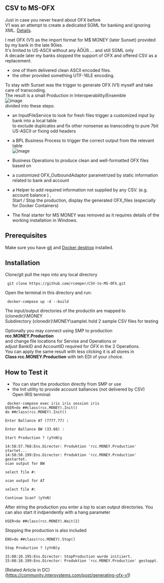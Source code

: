 ## CSV to MS-OFX
Just in case you never heard about OFX before  
V1 was an attempt to create a dedicated SGML for banking and ignoring XML. [Details](https://financialdataexchange.org/FDX/About/OFX-Work-Group.aspx?WebsiteKey=deae9d6d-1a7a-457b-a678-8a5517f8a474&hkey=f6ef5a03-c596-49a4-a89a-3f368e1ee43f&OFX_Work_Group_Tab=2#OFX_Work_Group_Tab).    
   
I met OFX (V1) as the import format for M$ MONEY (later Sunset) provided by my bank in the late 90ies.   
It's limited to US-ASCII without any ÄÖÜß.... and still SGML only   
A decade later my banks stopped the support of OFX and offered CSV as a replacement.   
- one of them delivered clean ASCII encoded files.   
- the other provided something UTF-16LE encoding.   
   
To stay with Sunset was the trigger to generate OFX (V1) myself and take care of transcoding.  
The result is a small Production in Interoperability/Ensemble    
  ![image](https://user-images.githubusercontent.com/31236645/136959422-28162601-fee0-4e1e-ab38-023bd2f90f36.png)    
divided into these steps:   
- an InputFileService to look for fresh files trigger a customized input by bank into a local table    
  to exclude duplicates and fix other nonsense as transcoding to pure 7bit US-ASCII or fixing odd headers   
- a BPL Business Process to trigger the correct output from the relevant table  
  ![image](https://user-images.githubusercontent.com/31236645/136959204-a95eac6d-d625-45bf-8d3a-cc91c9847e03.png)

- Business Operations to produce clean and well-formatted OFX files based on   
- a customized OFX_OutboundAdaptor parametrized by static information related to bank and account   
- a Helper to add required information not supplied by any CSV. (e.g. account balance ) ,   
 Start / Stop the production, display the generated OFX_files (especially for Docker Containers)   
 
- The final starter for MS MONEY was removed as it requires details of the working installation in Windows.

## Prerequisites
Make sure you have [git](https://git-scm.com/book/en/v2/Getting-Started-Installing-Git) and [Docker desktop](https://www.docker.com/products/docker-desktop) installed.
## Installation 
Clone/git pull the repo into any local directory
```
 git clone https://github.com/rcemper/CSV-to-MS-OFX.git
```
Open the terminal in this directory and run:
```
 docker-compose up -d --build
```
The input/output directories of the productin are mapped to {clonedir}\MONEY\
Subdirectory {clonedir}\MONEY\sample\ hold 2 sample CSV files for testing

Optionally you may connect using SMP to production **rcc.MONEY.Production**  
and change file locations for Servise and Operations or   
adjust BankID and AccountID required for OFX in the 2 Operations.   
You can apply the same result with less clicking it is all stores in   
**Class rcc.MONEY.Production** with teh EDI of your choice.

## How to Test it
- You can start the production directly from SMP or use 
- the Init utility to provide account ballances (not delivered by CSV)  
Open IRIS terminal:  
```
 docker-compose exec iris iris session iris
USER>do ##class(rcc.MONEY).Init()
do ##class(rcc.MONEY).Init()
 
Enter Ballance AT (7777.77) :
 
Enter Ballance BW (33.66) :
 
Start Production ? (yYnN)y
 
14:58:57.768:Ens.Director: Produktion 'rcc.MONEY.Production' startet...
14:58:58.199:Ens.Director: Produktion 'rcc.MONEY.Production' gestartet.
scan output for BW
 
select file #:
 
scan output for AT
 
select file #:
  
Continue Scan? (yYnN) 
```
After string the production you enter a lop to scan output directories.
You can also start it indpendently with a hang parameter  
```
USER>do ##class(rcc.MONEY).Wait(2)
```
Stopping the production is also included
```
ENS>do ##class(rcc.MONEY).Stop()
 
Stop Production ? (yYnN)y
 
15:08:10.195:Ens.Director: StopProduction wurde initiiert.
15:08:10.199:Ens.Director: Produktion 'rcc.MONEY.Production' gestoppt.
```
[Related Article in DC)(https://community.intersystems.com/post/generating-ofx-v1)
